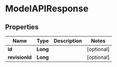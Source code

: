 
# ModelAPIResponse

## Properties
Name | Type | Description | Notes
------------ | ------------- | ------------- | -------------
**id** | **Long** |  |  [optional]
**revisionId** | **Long** |  |  [optional]



